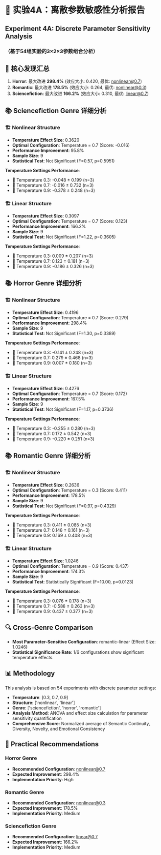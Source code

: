 # 🧪 实验4A：离散参数敏感性分析报告
## Experiment 4A: Discrete Parameter Sensitivity Analysis
### （基于54组实验的3×2×3参数组合分析）

## 🎯 核心发现汇总

1. **Horror**: 最大改进 **298.4%** (效应大小: 0.420, 最优: nonlinear@0.7)
2. **Romantic**: 最大改进 **178.5%** (效应大小: 0.264, 最优: nonlinear@0.3)
3. **Sciencefiction**: 最大改进 **166.2%** (效应大小: 0.310, 最优: linear@0.7)

## 📚 Sciencefiction Genre 详细分析

### 🏗️ Nonlinear Structure

- **Temperature Effect Size**: 0.3620
- **Optimal Configuration**: Temperature = 0.7 (Score: -0.016)
- **Performance Improvement**: 95.8%
- **Sample Size**: 9
- **Statistical Test**: Not Significant (F=0.57, p=0.5951)

**Temperature Settings Performance**:
- 🥈 Temperature 0.3: -0.048 ± 0.199 (n=3)
- 🥇 Temperature 0.7: -0.016 ± 0.732 (n=3)
- 🥉 Temperature 0.9: -0.378 ± 0.248 (n=3)

### 🏗️ Linear Structure

- **Temperature Effect Size**: 0.3097
- **Optimal Configuration**: Temperature = 0.7 (Score: 0.123)
- **Performance Improvement**: 166.2%
- **Sample Size**: 9
- **Statistical Test**: Not Significant (F=1.22, p=0.3605)

**Temperature Settings Performance**:
- 🥈 Temperature 0.3: 0.009 ± 0.207 (n=3)
- 🥇 Temperature 0.7: 0.123 ± 0.181 (n=3)
- 🥉 Temperature 0.9: -0.186 ± 0.326 (n=3)

## 📚 Horror Genre 详细分析

### 🏗️ Nonlinear Structure

- **Temperature Effect Size**: 0.4196
- **Optimal Configuration**: Temperature = 0.7 (Score: 0.279)
- **Performance Improvement**: 298.4%
- **Sample Size**: 9
- **Statistical Test**: Not Significant (F=1.30, p=0.3389)

**Temperature Settings Performance**:
- 🥉 Temperature 0.3: -0.141 ± 0.248 (n=3)
- 🥇 Temperature 0.7: 0.279 ± 0.468 (n=3)
- 🥈 Temperature 0.9: 0.007 ± 0.180 (n=3)

### 🏗️ Linear Structure

- **Temperature Effect Size**: 0.4276
- **Optimal Configuration**: Temperature = 0.7 (Score: 0.172)
- **Performance Improvement**: 167.5%
- **Sample Size**: 9
- **Statistical Test**: Not Significant (F=1.17, p=0.3736)

**Temperature Settings Performance**:
- 🥉 Temperature 0.3: -0.255 ± 0.280 (n=3)
- 🥇 Temperature 0.7: 0.172 ± 0.542 (n=3)
- 🥈 Temperature 0.9: -0.220 ± 0.251 (n=3)

## 📚 Romantic Genre 详细分析

### 🏗️ Nonlinear Structure

- **Temperature Effect Size**: 0.2636
- **Optimal Configuration**: Temperature = 0.3 (Score: 0.411)
- **Performance Improvement**: 178.5%
- **Sample Size**: 9
- **Statistical Test**: Not Significant (F=0.97, p=0.4329)

**Temperature Settings Performance**:
- 🥇 Temperature 0.3: 0.411 ± 0.085 (n=3)
- 🥉 Temperature 0.7: 0.148 ± 0.161 (n=3)
- 🥈 Temperature 0.9: 0.169 ± 0.408 (n=3)

### 🏗️ Linear Structure

- **Temperature Effect Size**: 1.0246
- **Optimal Configuration**: Temperature = 0.9 (Score: 0.437)
- **Performance Improvement**: 174.3%
- **Sample Size**: 9
- **Statistical Test**: Statistically Significant (F=10.00, p=0.0123)

**Temperature Settings Performance**:
- 🥈 Temperature 0.3: 0.076 ± 0.178 (n=3)
- 🥉 Temperature 0.7: -0.588 ± 0.263 (n=3)
- 🥇 Temperature 0.9: 0.437 ± 0.377 (n=3)

## 🔍 Cross-Genre Comparison

- **Most Parameter-Sensitive Configuration**: romantic-linear (Effect Size: 1.0246)
- **Statistical Significance Rate**: 1/6 configurations show significant temperature effects

## 📊 Methodology
This analysis is based on 54 experiments with discrete parameter settings:
- **Temperature**: [0.3, 0.7, 0.9]
- **Structure**: ['nonlinear', 'linear']
- **Genre**: ['sciencefiction', 'horror', 'romantic']
- **Analysis Method**: ANOVA and effect size calculation for parameter sensitivity quantification
- **Comprehensive Score**: Normalized average of Semantic Continuity, Diversity, Novelty, and Emotional Consistency

## 🎯 Practical Recommendations

### Horror Genre
- **Recommended Configuration**: nonlinear@0.7
- **Expected Improvement**: 298.4%
- **Implementation Priority**: High

### Romantic Genre
- **Recommended Configuration**: nonlinear@0.3
- **Expected Improvement**: 178.5%
- **Implementation Priority**: Medium

### Sciencefiction Genre
- **Recommended Configuration**: linear@0.7
- **Expected Improvement**: 166.2%
- **Implementation Priority**: Medium
